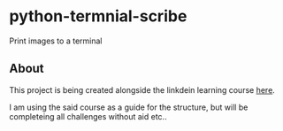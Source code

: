 # python-termnial-scribe
Print images to a terminal

## About

This project is being created alongside the linkdein learning course [here](https://github.com/LinkedInLearning/python-challenge-project-3099414).

I am using the said course as a guide for the structure, but will be completeing all challenges without aid etc..
